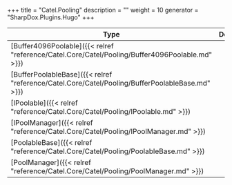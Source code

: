 

+++
title = "Catel.Pooling" 
description = ""
weight = 10
generator = "SharpDox.Plugins.Hugo"
+++

Type|Description
---|---
[Buffer4096Poolable]({{&lt; relref "reference/Catel.Core/Catel/Pooling/Buffer4096Poolable.md" &gt;}})| 
[BufferPoolableBase]({{&lt; relref "reference/Catel.Core/Catel/Pooling/BufferPoolableBase.md" &gt;}})| 
[IPoolable]({{&lt; relref "reference/Catel.Core/Catel/Pooling/IPoolable.md" &gt;}})| 
[IPoolManager]({{&lt; relref "reference/Catel.Core/Catel/Pooling/IPoolManager.md" &gt;}})| 
[PoolableBase]({{&lt; relref "reference/Catel.Core/Catel/Pooling/PoolableBase.md" &gt;}})| 
[PoolManager]({{&lt; relref "reference/Catel.Core/Catel/Pooling/PoolManager.md" &gt;}})| 

